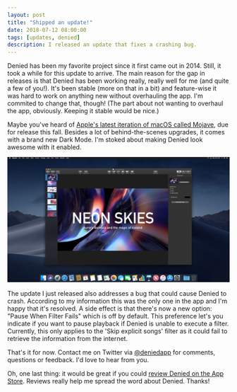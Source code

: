 ```yaml
---
layout: post
title: "Shipped an update!"
date: 2018-07-12 08:00:00
tags: [updates, denied]
description: I released an update that fixes a crashing bug.
---
```


Denied has been my favorite project since it first came out in 2014. Still, it took a while for this update to arrive. The main reason for the gap in releases is that Denied has been working really, really well for me (and quite a few of you!). It's been stable (more on that in a bit) and feature-wise it was hard to work on anything new without overhauling the app. I'm commited to change that, though! (The part about not wanting to overhaul the app, obviously. Keeping it stable would be nice.)

Maybe you've heard of [Apple's latest iteration of macOS called Mojave](https://www.apple.com/macos/mojave-preview/), due for release this fall. Besides a lot of behind-the-scenes upgrades, it comes with a brand new Dark Mode. I'm stoked about making Denied look awesome with it enabled.

![Keynote in macOS Mojave's Dark Mode](/assets/img/news/denied-mojave-darkmode@2x.jpg)

<!-- more -->

The update I just released also addresses a bug that could cause Denied to crash. According to my information this was the only one in the app and I'm happy that it's resolved. A side effect is that there's now a new option: "Pause When Filter Fails" which is off by default. This preference let's you indicate if you want to pause playback if Denied is unable to execute a filter. Currently, this only applies to the 'Skip explicit songs' filter as it could fail to retrieve the information from the internet.

That's it for now. Contact me on Twitter via [@deniedapp](https://www.twitter.com/deniedapp) for comments, questions or feedback. I'd love to hear from you.

Oh, one last thing: it would be great if you could [review Denied on the App Store](/review). Reviews really help me spread the word about Denied. Thanks!
